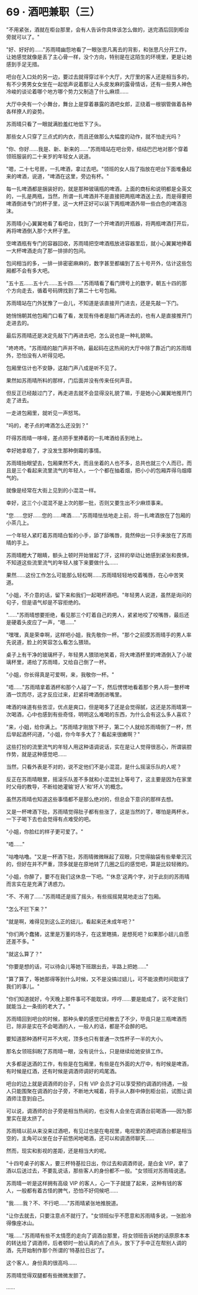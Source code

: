 <link rel="stylesheet" href="../styles/text.css" />
<h1>69 · 酒吧兼职（三）</h1>

"不用紧张，酒就在柜台那里，会有人告诉你具体该怎么做的，送完酒后回到柜台旁就可以了。"

"好、好好的……"苏雨晴幽怨地看了一眼张思凡离去的背影，和张思凡分开工作，让她感觉就像是丢了主心骨一样，没个方向，特别是在这陌生的环境里，更是让她感到手足无措。

吧台在入口处的另一边，要过去就得穿过半个大厅，大厅里的客人还是相当多的，有不少男男女女坐在一起低声说着那让人头皮发麻的露骨情话，还有一些男人神色冷峻的谈论着哪个地方哪个势力又制造了什么麻烦……

大厅中央有一个小舞台，舞台上是穿着暴露的酒吧女郎，正绕着一根钢管做着各种各样撩人的姿势。

苏雨晴只看了一眼就满脸羞红地低下了头。

那些女人只穿了三点式的内衣，而且还做那么大幅度的动作，就不怕走光吗？

"你、你好……我是、新、新来的……"苏雨晴站在吧台旁，结结巴巴地对那个穿着领班服装的二十来岁的年轻女人说道。

"嗯，二十七号房，一扎啤酒，拿过去吧。"领班的女人指了指放在吧台下面堆叠起来的啤酒，说道，"啤酒在这里，旁边有杯。"

每一扎啤酒都是捆装好的，就是那种玻璃瓶的啤酒，上面的商标和说明都是全英文的，一扎是两瓶，当然，所谓一扎啤酒并不是直接把两瓶啤酒送上去，而是得要把啤酒倒进专门的杯子里，这一大杯正好可以装下两瓶啤酒外带一些白色的啤酒泡沫。

苏雨晴小心翼翼地看了看吧台，找到了一个开啤酒的开瓶器，将两瓶啤酒打开后，再将啤酒倒入那个大杯子里。

空啤酒瓶有专门的容器回收，苏雨晴把空啤酒瓶放进容器里后，就小心翼翼地捧着一大杯啤酒走向了那一排排的包间。

包间相当的多，一排一排密密麻麻的，数字甚至都编到了五十号开外，估计这些包厢都不会有多大吧。

"五十五……五十六……五十四……"苏雨晴看了看门牌号上的数字，朝五十四的那个方向走去，循着号码牌找到了第二十七号包厢。

苏雨晴站在门外犹豫了一会儿，不知道是该直接开门进去，还是先敲一下门。

她悄悄朝其他包厢门口看了看，发现有侍者是敲门再进去的，也有人是直接推开门走进去的。

最后苏雨晴还是决定先敲下门再进去吧，怎么说也是一种礼貌嘛。

"咚咚咚。"苏雨晴的敲门声并不响，最起码在这热闹的大厅中除了靠近门的苏雨晴外，恐怕没有人听得见吧。

包厢里估计也不安静，这敲门声八成是听不见了。

果然如苏雨晴所料的那样，门后面并没有传来任何声音。

但反正已经敲过门了，再走进去就不会显得没礼貌了嘛，于是她小心翼翼地推开门走了进去。

一走进包厢里，就听见一声怒骂。

"吗的，老子点的啤酒怎么还没到？"

吓得苏雨晴一哆嗦，差点把手里捧着的一扎啤酒给丢到地上。

幸好她拿稳了，才没发生那种倒霉的事情。

苏雨晴抬眼望去，包厢果然不大，而且坐着的人也不多，总共也就三个人而已，而且是三个看起来流里流气的年轻人，一个个都在抽着烟，把小小的包厢弄得乌烟瘴气的。

就像是经常在大街上见到的小混混一样。

幸好，这三个小混混不是上次的那一批，否则又要生出不少麻烦事来。

"您……您好……您的……啤酒……"苏雨晴怯怯地走上前，将一扎啤酒放在了包厢的小茶几上。

一个年轻人紧盯着苏雨晴白皙的小手，舔了舔嘴唇，竟然伸出一只手来放在了苏雨晴的手上。

苏雨晴瞪大了眼睛，额头上顿时开始冒起了汗，这样的举动让她感到紧张和畏惧，不知道这些流里流气的年轻人接下来要做什么……

果然……这份工作怎么可能那么轻松啊……苏雨晴轻轻地咬着嘴唇，在心中苦笑道。

"小姐，不介意的话，留下来和我们一起喝杯酒吧。"年轻男人说道，虽然是询问的句子，但是语气却是不容拒绝的。

"……"苏雨晴想要拒绝，看见那三个盯着自己的男人，紧紧地咬了咬嘴唇，最后还是硬着头皮应了一声，"嗯……"

"嘿嘿，真是荣幸啊，这样吧小姐，我先敬你一杯。"那个之前摸苏雨晴手的男人率先说道，脸上的笑容怎么看怎么猥琐。

桌子上有干净的玻璃杯子，年轻男人猥琐地笑着，将大啤酒杯里的啤酒倒入了小玻璃杯里，递给了苏雨晴，又给自己倒了一杯。

"小姐，你长得真是可爱啊，来，我敬你一杯。"

"唔……"苏雨晴拿着酒杯和那个人碰了一下，然后愣愣地看着那个男人将一整杯啤酒一饮而尽，这才反应过来，赶紧将啤酒倒进嘴里。

啤酒的味道有些苦涩，优点是爽口，但是喝多了还是会觉得腻，这还是苏雨晴第一次喝酒，心中也感到有些奇怪，明明这么难喝的东西，为什么会有这么多人喜欢？

"来，小姐，给你满上。"苏雨晴才刚放下杯子，第二个人就给苏雨晴倒了一杯，然后举起酒杯问道，"小姐，你今年多大了？看起来很嫩啊？"

这些打扮的流里流气的年轻人用这种语调说话，实在是让人觉得很恶心，所谓装腔作势，就是这种感觉吧……

当然，只看外表是不对的，说不定他们不是小混混，是什么摇滚乐队的人呢？

反正在苏雨晴眼里，摇滚乐队差不多就和小混混划上等号了，这主要是因为在家里时父母的教导，不断给她灌输'好人'和'坏人'的概念。

虽然苏雨晴也知道这些事情都不是那么绝对的，但总会下意识的那样去想。

又是一杯啤酒下肚，苏雨晴觉得肚子都有些涨了，这是当然的了，哪怕是两杯水，一下子喝下去也会觉得有点难受的吧。

"小姐，你脸红的样子更可爱了。"

"唔……"

"咕噜咕噜。"又是一杯酒下肚，苏雨晴微微眯起了双眼，只觉得脑袋有些晕晕沉沉的，但好在并不严重，顶多就是在原地转了几圈之后的感觉吧，算是比较轻微的。

"小姐，你醉了，要不在我们这休息一下吧。"'休息'这两个字，对于此刻的苏雨晴而言实在是充满了诱惑力。

"不、不用了……"苏雨晴还是摇了摇头，有些摇摇晃晃地走出了包厢。

"怎么不拦下来？"

"就是啊，难得见到这么正的妞儿，看起来还未成年吧？"

"你们两个蠢猪，这里是万董的场子，在这里瞎搞，是想死吧？如果那小妞儿自愿还差不多。"

"就这么算了？"

"你要是想的话，可以待会儿等她下班跟出去，半路上把她……"

"算了算了，等她那得等到什么时候，又不是没搞过妞儿，可不能浪费时间耽误了我们的事儿。"

"你们知道就好，今天晚上那件事可不能耽误，哼哼……要是能成了，说不定我们就能当上一条街的老大了。"

苏雨晴回到吧台的时候，那种头晕的感觉已经散去了不少，毕竟只是三瓶啤酒而已，除非是实在不会喝酒的人，一般人的话，都是不会醉的吧。

要知道那种酒杯可并不大呢，顶多也只有普通一次性杯子一半的大小。

那名女领班斜睨了苏雨晴一眼，没有说什么，只是继续给她安排工作。

大多都是送酒的工作，有些是在包厢里，有些是在外面的大厅中，有时候是啤酒，有时候是红酒，还有时候是调酒师调好的鸡尾酒。

吧台的边上就是调酒师的台子，只有 VIP 会员才可以享受预约调酒的待遇，一般人只能围聚在调酒的台子旁，不断地大喊着，将手从人群中伸到柜台前，试图让调酒师注意到自己。

可以说，调酒师的台子旁是相当热闹的，也没有人会坐在调酒台前喝酒——因为那里实在是太挤了。

苏雨晴以前从来没来过酒吧，有见过也是在电视里，电视里的酒吧调酒台都是相当空的，主角可以坐在台子前悠闲地喝酒，还可以和调酒师聊天……

然而，现实和影视的差距，还是相当大的呢。

"十四号桌子的客人，要三杯特基拉日出，你过去和调酒师说，是白金 VIP，拿了酒以后送过去，不要乱说话，那些客人的身份都不一般。"女领班对苏雨晴说道。

苏雨晴一听是这样拥有高级 VIP 的客人，心一下子就提了起来，这种有钱的客人，一般都有着古怪的脾气，恐怕不好伺候吧……

"我……我？不、不行吧……"苏雨晴紧张地推脱道。

"让你去就去，只要注意点不就行了。"女领班似乎不愿意和苏雨晴多说，一张脸冷得像座冰山。

"哦……"苏雨晴有些不太情愿的走向了调酒台那里，将女领班告诉她的话原原本本的转达给了调酒师，后者顿时一脸认真的点了点头，放下了手中正在帮别人调的酒，先开始制作那个所谓的'特基拉日出'了。

这个客人，身份真的很高吗……

苏雨晴觉得双腿都有些微微发颤了。

……
